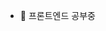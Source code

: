 - 👋 프론트엔드 공부중

<!---
helena0589/helena0589 is a ✨ special ✨ repository because its `README.md` (this file) appears on your GitHub profile.
You can click the Preview link to take a look at your changes.
--->

